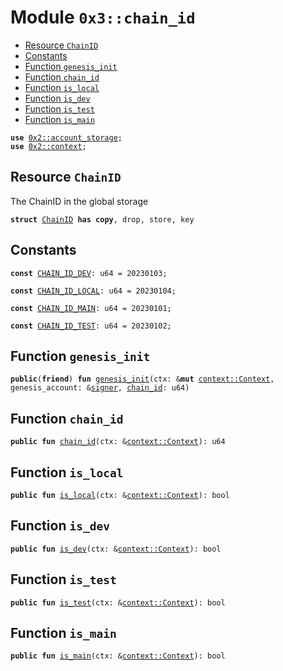 
<a name="0x3_chain_id"></a>

# Module `0x3::chain_id`



-  [Resource `ChainID`](#0x3_chain_id_ChainID)
-  [Constants](#@Constants_0)
-  [Function `genesis_init`](#0x3_chain_id_genesis_init)
-  [Function `chain_id`](#0x3_chain_id_chain_id)
-  [Function `is_local`](#0x3_chain_id_is_local)
-  [Function `is_dev`](#0x3_chain_id_is_dev)
-  [Function `is_test`](#0x3_chain_id_is_test)
-  [Function `is_main`](#0x3_chain_id_is_main)


<pre><code><b>use</b> <a href="">0x2::account_storage</a>;
<b>use</b> <a href="">0x2::context</a>;
</code></pre>



<a name="0x3_chain_id_ChainID"></a>

## Resource `ChainID`

The ChainID in the global storage


<pre><code><b>struct</b> <a href="chain_id.md#0x3_chain_id_ChainID">ChainID</a> <b>has</b> <b>copy</b>, drop, store, key
</code></pre>



<a name="@Constants_0"></a>

## Constants


<a name="0x3_chain_id_CHAIN_ID_DEV"></a>



<pre><code><b>const</b> <a href="chain_id.md#0x3_chain_id_CHAIN_ID_DEV">CHAIN_ID_DEV</a>: u64 = 20230103;
</code></pre>



<a name="0x3_chain_id_CHAIN_ID_LOCAL"></a>



<pre><code><b>const</b> <a href="chain_id.md#0x3_chain_id_CHAIN_ID_LOCAL">CHAIN_ID_LOCAL</a>: u64 = 20230104;
</code></pre>



<a name="0x3_chain_id_CHAIN_ID_MAIN"></a>



<pre><code><b>const</b> <a href="chain_id.md#0x3_chain_id_CHAIN_ID_MAIN">CHAIN_ID_MAIN</a>: u64 = 20230101;
</code></pre>



<a name="0x3_chain_id_CHAIN_ID_TEST"></a>



<pre><code><b>const</b> <a href="chain_id.md#0x3_chain_id_CHAIN_ID_TEST">CHAIN_ID_TEST</a>: u64 = 20230102;
</code></pre>



<a name="0x3_chain_id_genesis_init"></a>

## Function `genesis_init`



<pre><code><b>public</b>(<b>friend</b>) <b>fun</b> <a href="chain_id.md#0x3_chain_id_genesis_init">genesis_init</a>(ctx: &<b>mut</b> <a href="_Context">context::Context</a>, genesis_account: &<a href="">signer</a>, <a href="chain_id.md#0x3_chain_id">chain_id</a>: u64)
</code></pre>



<a name="0x3_chain_id_chain_id"></a>

## Function `chain_id`



<pre><code><b>public</b> <b>fun</b> <a href="chain_id.md#0x3_chain_id">chain_id</a>(ctx: &<a href="_Context">context::Context</a>): u64
</code></pre>



<a name="0x3_chain_id_is_local"></a>

## Function `is_local`



<pre><code><b>public</b> <b>fun</b> <a href="chain_id.md#0x3_chain_id_is_local">is_local</a>(ctx: &<a href="_Context">context::Context</a>): bool
</code></pre>



<a name="0x3_chain_id_is_dev"></a>

## Function `is_dev`



<pre><code><b>public</b> <b>fun</b> <a href="chain_id.md#0x3_chain_id_is_dev">is_dev</a>(ctx: &<a href="_Context">context::Context</a>): bool
</code></pre>



<a name="0x3_chain_id_is_test"></a>

## Function `is_test`



<pre><code><b>public</b> <b>fun</b> <a href="chain_id.md#0x3_chain_id_is_test">is_test</a>(ctx: &<a href="_Context">context::Context</a>): bool
</code></pre>



<a name="0x3_chain_id_is_main"></a>

## Function `is_main`



<pre><code><b>public</b> <b>fun</b> <a href="chain_id.md#0x3_chain_id_is_main">is_main</a>(ctx: &<a href="_Context">context::Context</a>): bool
</code></pre>
